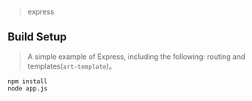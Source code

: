 > express 
## Build Setup
> A simple example of Express, including the following: routing and templates(`art-template`)。
```sheel
npm install
node app.js
```
